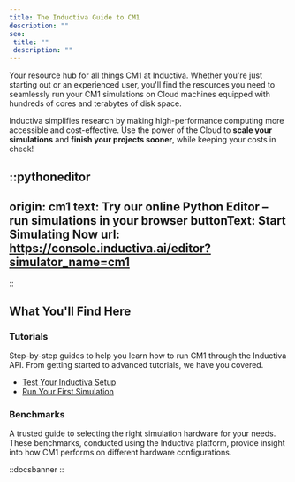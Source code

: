 ```yaml
---
title: The Inductiva Guide to CM1
description: ""
seo:
 title: ""
 description: ""
---
```


Your resource hub for all things CM1 at Inductiva. Whether you're just starting out or an experienced user, you'll find the resources you need to seamlessly run your CM1 simulations on Cloud machines equipped with hundreds of cores and terabytes of disk space.

Inductiva simplifies research by making high-performance computing more accessible and cost-effective. Use the power of the Cloud to **scale your simulations** and **finish your projects sooner**, while keeping your costs in check!

::pythoneditor
---
origin: cm1
text: Try our online Python Editor – run simulations in your browser
buttonText: Start Simulating Now
url: https://console.inductiva.ai/editor?simulator_name=cm1
---
::

## What You'll Find Here

### Tutorials
Step-by-step guides to help you learn how to run CM1 through the Inductiva API. From getting started to advanced tutorials, we have you covered.

- [Test Your Inductiva Setup](/guides/cm1/tutorials/setup-test)
- [Run Your First Simulation](/guides/cm1/tutorials/quick-start)

### Benchmarks
A trusted guide to selecting the right simulation hardware for your needs. These benchmarks, conducted using the Inductiva platform, provide insight into how CM1 performs on different hardware configurations.

::docsbanner
::
